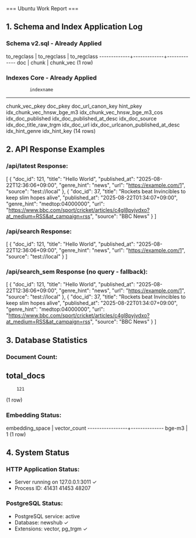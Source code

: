 === Ubuntu Work Report ===

## 1. Schema and Index Application Log

### Schema v2.sql - Already Applied
 to_regclass | to_regclass | to_regclass 
-------------+-------------+-------------
 doc         | chunk       | chunk_vec
(1 row)


### Indexes Core - Already Applied
             indexname              
------------------------------------
 chunk_vec_pkey
 doc_pkey
 doc_url_canon_key
 hint_pkey
 idx_chunk_vec_hnsw_bge_m3
 idx_chunk_vec_hnsw_bge_m3_cos
 idx_doc_published
 idx_doc_published_at_desc
 idx_doc_source
 idx_doc_title_raw_trgm
 idx_doc_url
 idx_doc_urlcanon_published_at_desc
 idx_hint_genre
 idx_hint_key
(14 rows)


## 2. API Response Examples

### /api/latest Response:
[
  {
    "doc_id": 121,
    "title": "Hello World",
    "published_at": "2025-08-22T12:36:06+09:00",
    "genre_hint": "news",
    "url": "https://example.com/1",
    "source": "test://local"
  },
  {
    "doc_id": 37,
    "title": "Rockets beat Invincibles to keep slim hopes alive",
    "published_at": "2025-08-22T01:34:07+09:00",
    "genre_hint": "medtop:04000000",
    "url": "https://www.bbc.com/sport/cricket/articles/c4gl8pyjvdxo?at_medium=RSS&at_campaign=rss",
    "source": "BBC News"
  }
]

### /api/search Response:
[
  {
    "doc_id": 121,
    "title": "Hello World",
    "published_at": "2025-08-22T12:36:06+09:00",
    "genre_hint": "news",
    "url": "https://example.com/1",
    "source": "test://local"
  }
]

### /api/search_sem Response (no query - fallback):
[
  {
    "doc_id": 121,
    "title": "Hello World",
    "published_at": "2025-08-22T12:36:06+09:00",
    "genre_hint": "news",
    "url": "https://example.com/1",
    "source": "test://local"
  },
  {
    "doc_id": 37,
    "title": "Rockets beat Invincibles to keep slim hopes alive",
    "published_at": "2025-08-22T01:34:07+09:00",
    "genre_hint": "medtop:04000000",
    "url": "https://www.bbc.com/sport/cricket/articles/c4gl8pyjvdxo?at_medium=RSS&at_campaign=rss",
    "source": "BBC News"
  }
]

## 3. Database Statistics

### Document Count:
 total_docs 
------------
        121
(1 row)


### Embedding Status:
 embedding_space | vector_count 
-----------------+--------------
 bge-m3          |            1
(1 row)


## 4. System Status

### HTTP Application Status:
- Server running on 127.0.0.1:3011 ✓
- Process ID: 41431
41453
48207

### PostgreSQL Status:
- PostgreSQL service: active
- Database: newshub ✓
- Extensions: vector, pg_trgm ✓
